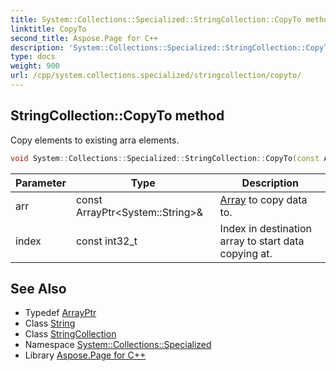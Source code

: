 ```yaml
---
title: System::Collections::Specialized::StringCollection::CopyTo method
linktitle: CopyTo
second_title: Aspose.Page for C++
description: 'System::Collections::Specialized::StringCollection::CopyTo method. Copy elements to existing arra elements in C++.'
type: docs
weight: 900
url: /cpp/system.collections.specialized/stringcollection/copyto/
---
```

## StringCollection::CopyTo method


Copy elements to existing arra elements.

```cpp
void System::Collections::Specialized::StringCollection::CopyTo(const ArrayPtr<System::String> &arr, const int32_t index) const
```


| Parameter | Type | Description |
| --- | --- | --- |
| arr | const ArrayPtr\<System::String\>\& | [Array](../../../system/array/) to copy data to. |
| index | const int32_t | Index in destination array to start data copying at. |

## See Also

* Typedef [ArrayPtr](../../../system/arrayptr/)
* Class [String](../../../system/string/)
* Class [StringCollection](../)
* Namespace [System::Collections::Specialized](../../)
* Library [Aspose.Page for C++](../../../)
